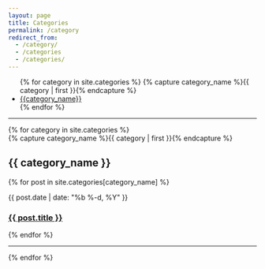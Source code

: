 ```yaml
---
layout: page
title: Categories
permalink: /category
redirect_from:
  - /category/
  - /categories
  - /categories/
---
```



<div id="categories">
<ul>
{% for category in site.categories %}
    {% capture category_name %}{{ category | first }}{% endcapture %}
    <li>
        <a href="#{{ category_name | slugize }}">
            {{category_name}}
        </a>
    </li>
{% endfor %}
</ul>
</div>

<hr/>

<div id="archives">
{% for category in site.categories %}
  <div class="archive-group">
    {% capture category_name %}{{ category | first }}{% endcapture %}
    <div id="#{{ category_name | slugize }}"></div>
    <a name="{{ category_name | slugize }}"></a>
    <h2 class="category-head">{{ category_name }}</h2>
    {% for post in site.categories[category_name] %}
        <p>
            <span class="post-meta">{{ post.date | date: "%b %-d, %Y" }}</span>
            <h3>
                <a class="post-link" href="{{ post.url | prepend: site.url }}">{{ post.title }}</a>
            </h3>
        </p>
    {% endfor %}
  </div>
  <hr/>
{% endfor %}
</div>